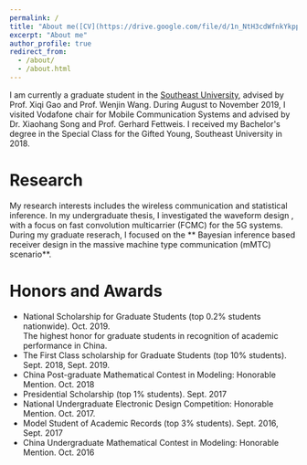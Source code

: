 ```yaml
---
permalink: /
title: "About me([CV](https://drive.google.com/file/d/1n_NtH3cdWfnkYkppEyw3R1cGSJm-vX2y/view))"
excerpt: "About me"
author_profile: true
redirect_from: 
  - /about/
  - /about.html
---
```


I am currently a graduate student in the [Southeast University](https://www.seu.edu.cn/english/), advised by Prof. Xiqi Gao and Prof. Wenjin Wang. During August to November 2019, I visited Vodafone chair for Mobile Communication Systems and advised by Dr. Xiaohang Song and Prof. Gerhard Fettweis. I received my Bachelor's degree in the Special Class for the Gifted Young, Southeast University in 2018. 

# Research
My research interests includes the wireless communication and statistical inference. In my undergraduate thesis, I investigated the waveform design , with a focus on fast convolution multicarrier (FCMC) for the 5G systems.  During my graduate reserach, I focused on the ** Bayesian inference based receiver design in the massive machine type communication (mMTC) scenario**.  


# Honors and Awards
* National Scholarship for Graduate Students (top 0.2% students nationwide). Oct. 2019.
<br> The highest honor for graduate students in recognition of academic performance in China. 
* The First Class scholarship for Graduate Students (top 10% students). Sept. 2018, Sept. 2019.
* China Post-graduate Mathematical Contest in Modeling: Honorable Mention. Oct. 2018
* Presidential Scholarship (top 1% students). Sept. 2017
* National Undergraduate Electronic Design Competition: Honorable Mention. Oct. 2017.
* Model Student of Academic Records (top 3% students). Sept. 2016, Sept. 2017
* China Undergraduate Mathematical Contest in Modeling: Honorable Mention. Oct. 2016
